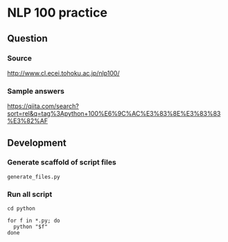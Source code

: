 # NLP 100 practice

## Question

### Source

http://www.cl.ecei.tohoku.ac.jp/nlp100/

### Sample answers

https://qiita.com/search?sort=rel&q=tag%3Apython+100%E6%9C%AC%E3%83%8E%E3%83%83%E3%82%AF

## Development

### Generate scaffold of script files

```
generate_files.py
```

### Run all script

```
cd python

for f in *.py; do
  python "$f"
done
```
